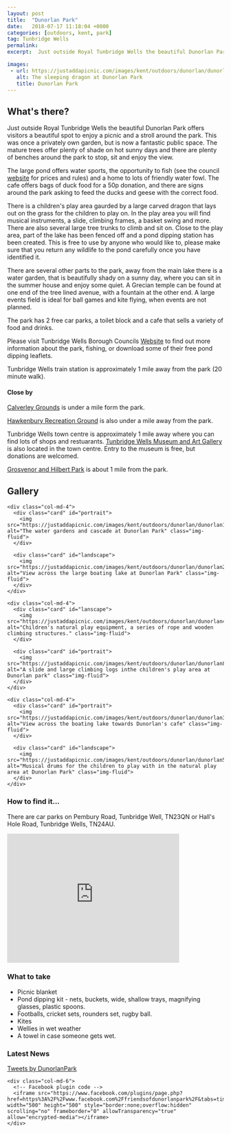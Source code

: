 ```yaml
---
layout: post
title:  "Dunorlan Park"
date:   2018-07-17 11:18:04 +0000
categories: [outdoors, kent, park]
tag: Tunbridge Wells
permalink: 
excerpt:  Just outside Royal Tunbridge Wells the beautiful Dunorlan Park offers visitors a beautiful spot to enjoy a picnic and a stroll around the park.  You will find free parking, a cafe, toilets and children's play area, perfect if you want to stay all day. 

images: 
 - url: https://justaddapicnic.com/images/kent/outdoors/dunorlan/dunorlan7.jpg
   alt: The sleeping dragon at Dunorlan Park
   title: Dunorlan Park
---
```


## What's there?
Just outside Royal Tunbridge Wells the beautiful Dunorlan Park offers visitors a beautiful spot to enjoy a picnic and a stroll around the park.  This was once a privately own garden, but is now a fantastic public space.  The mature trees offer plenty of shade on hot sunny days and there are plenty of benches around the park to stop, sit and enjoy the view.

The large pond offers water sports, the opportunity to fish (see the council [website](http://www.tunbridgewells.gov.uk/residents/parks-and-play-areas/dunorlan-park) for prices and rules) and a home to lots of friendly water fowl.  The cafe offers bags of duck food for a 50p donation, and there are signs around the park asking to feed the ducks and geese with the correct food.

There is a children's play area gaurded by a large carved dragon that lays out on the grass for the children to play on.  In the play area you will find musical instruments, a slide, climbing frames, a basket swing and more.  There are also several large tree trunks to climb and sit on.  Close to the play area, part of the lake has been fenced off and a pond dipping station has been created. This is free to use by anyone who would like to, please make sure that you return any wildlife to the pond carefully once you have identified it.

There are several other parts to the park, away from the main lake there is a water garden, that is beautifully shady on a sunny day, where you can sit in the summer house and enjoy some quiet.  A Grecian temple can be found at one end of the tree lined avenue, with a fountain at the other end.  A large events field is ideal for ball games and kite flying, when events are not planned. 

The park has 2 free car parks, a toilet block and a cafe that sells a variety of food and drinks.

Please visit Tunbridge Wells Borough Councils [Website](http://www.tunbridgewells.gov.uk/residents/parks-and-play-areas/dunorlan-park) to find out more information about the park, fishing, or download some of their free pond dipping leaflets.

Tunbridge Wells train station is approximately 1 mile away from the park (20 minute walk).

#### Close by
[Calverley Grounds](http://www.calverleyadventuregrounds.co.uk/) is under a mile form the park.

[Hawkenbury Recreation Ground](https://www.hawkenburyvillage.co.uk/tag/recreation-ground/) is also under a mile away from the park.

Tunbridge Wells town centre is approximately 1 mile away where you can find lots of shops and restuarants.  [Tunbridge Wells Museum and Art Gallery](http://tunbridgewellsmuseum.org/) is also located in the town centre.  Entry to the museum is free, but donations are welcomed.

[Grosvenor and Hilbert Park](http://www.fogh.org.uk/) is about 1 mile from the park.

## Gallery

<div class="container">

  <div class="row">

    <div class="col-md-4">
      <div class="card" id="portrait">
        <img src="https://justaddapicnic.com/images/kent/outdoors/dunorlan/dunorlan1.jpg" alt="The water gardens and cascade at Dunorlan Park" class="img-fluid">
      </div>

      <div class="card" id="landscape">
        <img src="https://justaddapicnic.com/images/kent/outdoors/dunorlan/dunorlan2.jpg" alt="View across the large boating lake at Dunorlan Park" class="img-fluid">
      </div>  
    </div>

    <div class="col-md-4">
      <div class="card" id="lanscape">
        <img src="https://justaddapicnic.com/images/kent/outdoors/dunorlan/dunorlan4.jpg" alt="Children's natural play equipment, a series of rope and wooden climbing structures." class="img-fluid">
      </div>

      <div class="card" id="portrait">
        <img src="https://justaddapicnic.com/images/kent/outdoors/dunorlan/dunorlan8.jpg" alt="A slide and large climbing logs inthe children's play area at Dunorlan park" class="img-fluid">
      </div>
    </div>

    <div class="col-md-4">
      <div class="card" id="portrait">
        <img src="https://justaddapicnic.com/images/kent/outdoors/dunorlan/dunorlan3.jpg" alt="View across the boating lake towards Dunorlan's cafe" class="img-fluid">
      </div>

      <div class="card" id="landscape">
        <img src="https://justaddapicnic.com/images/kent/outdoors/dunorlan/dunorlan5.jpg" alt="Musical drums for the children to play with in the natural play area at Dunorlan Park" class="img-fluid">
      </div>
    </div>

  </div>      
</div>


### How to find it...
There are car parks on Pembury Road, Tunbridge Well, TN23QN or Hall's Hole Road, Tunbridge Wells, TN24AU.

<iframe src="https://www.google.com/maps/embed?pb=!1m18!1m12!1m3!1d5007.193438387188!2d0.27870363386174063!3d51.13434634573035!2m3!1f0!2f0!3f0!3m2!1i1024!2i768!4f13.1!3m3!1m2!1s0x47df4680d3b4e309%3A0xdb667f7cea60bce7!2sDunorlan+Park!5e0!3m2!1sen!2suk!4v1531833589449" width="400" height="300" frameborder="0" style="border:0" allowfullscreen></iframe>

### What to take
* Picnic blanket
* Pond dipping kit - nets, buckets, wide, shallow trays, magnifying glasses, plastic spoons.
* Footballs, cricket sets, rounders set, rugby ball.
* Kites
* Wellies in wet weather
* A towel in case someone gets wet.

### Latest News

<div class="container">
  <div class="row">
    <div class="col-md-6">
      <!-- Twitter plugin code -->
      <a class="twitter-timeline" data-width="500" data-height="500" href="https://twitter.com/DunorlanPark?ref_src=twsrc%5Etfw">Tweets by DunorlanPark</a> <script async src="https://platform.twitter.com/widgets.js" charset="utf-8"></script>
    </div>
  
    <div class="col-md-6">
      <!-- Facebook plugin code -->
      <iframe src="https://www.facebook.com/plugins/page.php?href=https%3A%2F%2Fwww.facebook.com%2Ffriendsofdunorlanpark%2F&tabs=timeline&width=500&height=500&small_header=true&adapt_container_width=true&hide_cover=false&show_facepile=false&appId" width="500" height="500" style="border:none;overflow:hidden" scrolling="no" frameborder="0" allowTransparency="true" allow="encrypted-media"></iframe>
    </div>
  </div>
</div>

